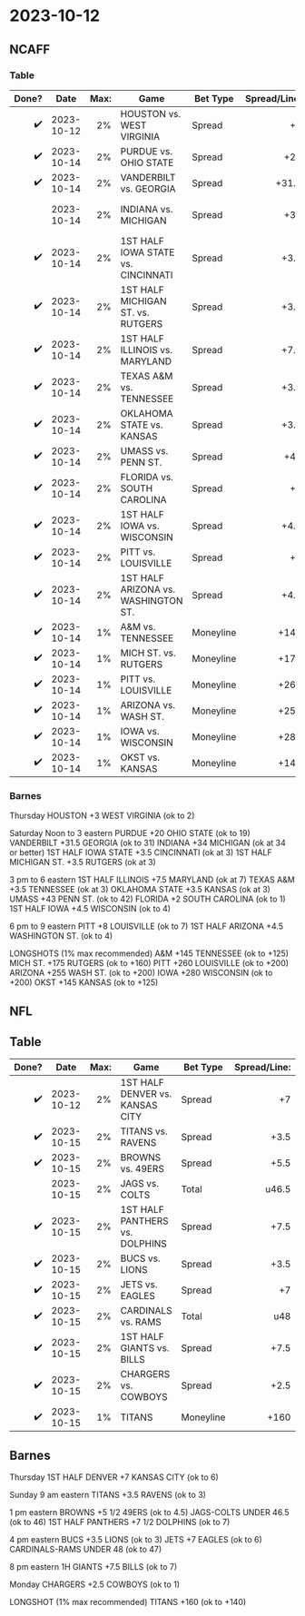 # 2023-10-12

## NCAFF

### Table

|              Done? | Date       | Max: | Game                                | Bet Type  | Spread/Line: | Notes:             |
| -----------------: | ---------- | ---: | ----------------------------------- | --------- | -----------: | ------------------ |
| :heavy_check_mark: | 2023-10-12 |   2% | HOUSTON vs. WEST VIRGINIA           | Spread    |           +3 | ok to 2            |
| :heavy_check_mark: | 2023-10-14 |   2% | PURDUE vs. OHIO STATE               | Spread    |          +20 | ok to 19           |
| :heavy_check_mark: | 2023-10-14 |   2% | VANDERBILT vs. GEORGIA              | Spread    |        +31.5 | ok to 31           |
|                    | 2023-10-14 |   2% | INDIANA vs. MICHIGAN                | Spread    |          +34 | ok at 34 or better |
| :heavy_check_mark: | 2023-10-14 |   2% | 1ST HALF IOWA STATE vs. CINCINNATI  | Spread    |         +3.5 | ok at 3            |
| :heavy_check_mark: | 2023-10-14 |   2% | 1ST HALF MICHIGAN ST. vs. RUTGERS   | Spread    |         +3.5 | ok at 3            |
| :heavy_check_mark: | 2023-10-14 |   2% | 1ST HALF ILLINOIS vs. MARYLAND      | Spread    |         +7.5 | ok at 7            |
| :heavy_check_mark: | 2023-10-14 |   2% | TEXAS A&M vs. TENNESSEE             | Spread    |         +3.5 | ok at 3            |
| :heavy_check_mark: | 2023-10-14 |   2% | OKLAHOMA STATE vs. KANSAS           | Spread    |         +3.5 | ok at 3            |
| :heavy_check_mark: | 2023-10-14 |   2% | UMASS vs. PENN ST.                  | Spread    |          +43 | ok to 42           |
| :heavy_check_mark: | 2023-10-14 |   2% | FLORIDA vs. SOUTH CAROLINA          | Spread    |           +2 | ok to 1            |
| :heavy_check_mark: | 2023-10-14 |   2% | 1ST HALF IOWA vs. WISCONSIN         | Spread    |         +4.5 | ok to 4            |
| :heavy_check_mark: | 2023-10-14 |   2% | PITT vs. LOUISVILLE                 | Spread    |           +8 | ok to 7            |
| :heavy_check_mark: | 2023-10-14 |   2% | 1ST HALF ARIZONA vs. WASHINGTON ST. | Spread    |         +4.5 | ok to 4            |
| :heavy_check_mark: | 2023-10-14 |   1% | A&M vs. TENNESSEE                   | Moneyline |         +145 | ok to +125         |
| :heavy_check_mark: | 2023-10-14 |   1% | MICH ST. vs. RUTGERS                | Moneyline |         +175 | ok to +160         |
| :heavy_check_mark: | 2023-10-14 |   1% | PITT vs. LOUISVILLE                 | Moneyline |         +260 | ok to +200         |
| :heavy_check_mark: | 2023-10-14 |   1% | ARIZONA vs. WASH ST.                | Moneyline |         +255 | ok to +200         |
| :heavy_check_mark: | 2023-10-14 |   1% | IOWA vs. WISCONSIN                  | Moneyline |         +280 | ok to +200         |
| :heavy_check_mark: | 2023-10-14 |   1% | OKST vs. KANSAS                     | Moneyline |         +145 | ok to +125         |


### Barnes

Thursday
HOUSTON +3 WEST VIRGINIA (ok to 2)

Saturday
Noon to 3 eastern
PURDUE +20 OHIO STATE (ok to 19)
VANDERBILT +31.5 GEORGIA (ok to 31)
INDIANA +34 MICHIGAN (ok at 34 or better)
1ST HALF IOWA STATE +3.5 CINCINNATI (ok at 3)
1ST HALF MICHIGAN ST. +3.5 RUTGERS (ok at 3)

3 pm to 6 eastern
1ST HALF ILLINOIS +7.5 MARYLAND (ok at 7)
TEXAS A&M +3.5 TENNESSEE (ok at 3)
OKLAHOMA STATE +3.5 KANSAS (ok at 3)
UMASS +43 PENN ST. (ok to 42)
FLORIDA +2 SOUTH CAROLINA (ok to 1)
1ST HALF IOWA +4.5 WISCONSIN (ok to 4)

6 pm to 9 eastern
PITT +8 LOUISVILLE (ok to 7)
1ST HALF ARIZONA +4.5 WASHINGTON ST. (ok to 4)

LONGSHOTS (1% max recommended)
A&M +145 TENNESSEE (ok to +125)
MICH ST. +175 RUTGERS (ok to +160)
PITT +260 LOUISVILLE (ok to +200)
ARIZONA +255 WASH ST. (ok to +200)
IOWA +280 WISCONSIN (ok to +200)
OKST +145 KANSAS (ok to +125)

## NFL

## Table

|              Done? | Date       | Max: | Game                            | Bet Type  | Spread/Line: | Notes:     |
| -----------------: | ---------- | ---: | ------------------------------- | --------- | -----------: | ---------- |
| :heavy_check_mark: | 2023-10-12 |   2% | 1ST HALF DENVER vs. KANSAS CITY | Spread    |           +7 | ok to 6    |
| :heavy_check_mark: | 2023-10-15 |   2% | TITANS vs. RAVENS               | Spread    |         +3.5 | ok to 3    |
| :heavy_check_mark: | 2023-10-15 |   2% | BROWNS vs. 49ERS                | Spread    |         +5.5 | ok to 4.5  |
|                    | 2023-10-15 |   2% | JAGS vs. COLTS                  | Total     |        u46.5 | ok to 46   |
| :heavy_check_mark: | 2023-10-15 |   2% | 1ST HALF PANTHERS vs. DOLPHINS  | Spread    |         +7.5 | ok to 7    |
| :heavy_check_mark: | 2023-10-15 |   2% | BUCS vs. LIONS                  | Spread    |         +3.5 | ok to 3    |
| :heavy_check_mark: | 2023-10-15 |   2% | JETS vs. EAGLES                 | Spread    |           +7 | ok to 6    |
| :heavy_check_mark: | 2023-10-15 |   2% | CARDINALS vs. RAMS              | Total     |          u48 | ok to 47   |
| :heavy_check_mark: | 2023-10-15 |   2% | 1ST HALF GIANTS vs. BILLS       | Spread    |         +7.5 | ok to 7    |
| :heavy_check_mark: | 2023-10-15 |   2% | CHARGERS vs. COWBOYS            | Spread    |         +2.5 | ok to 1    |
| :heavy_check_mark: | 2023-10-15 |   1% | TITANS                          | Moneyline |         +160 | ok to +140 |


## Barnes

Thursday
1ST HALF DENVER +7 KANSAS CITY (ok to 6)

Sunday
9 am eastern
TITANS +3.5 RAVENS (ok to 3)

1 pm eastern
BROWNS +5 1/2 49ERS (ok to 4.5)
JAGS-COLTS UNDER 46.5 (ok to 46)
1ST HALF PANTHERS +7 1/2 DOLPHINS (ok to 7)

4 pm eastern
BUCS +3.5 LIONS (ok to 3)
JETS +7 EAGLES (ok to 6)
CARDINALS-RAMS UNDER 48 (ok to 47)

8 pm eastern
1H GIANTS +7.5 BILLS (ok to 7)

Monday
CHARGERS +2.5 COWBOYS (ok to 1)

LONGSHOT (1% max recommended)
TITANS +160 (ok to +140)